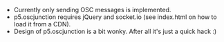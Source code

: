 * Currently only sending OSC messages is implemented. 
* p5.oscjunction requires jQuery and socket.io (see index.html on how to load it from a CDN).
* Design of p5.oscjunction is a bit wonky. After all it's just a quick hack :) 